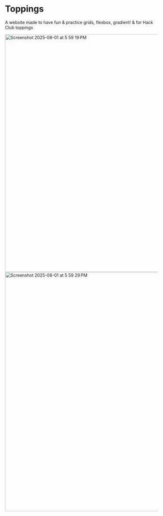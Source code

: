 # Toppings

A website made to have fun & practice grids, flexbox, gradient! &  for Hack Club toppings

<img width="1423" height="785" alt="Screenshot 2025-08-01 at 5 59 19 PM" src="https://github.com/user-attachments/assets/fe0b90f0-0bc7-4f17-9152-7d4052ca078b" />

<img width="565" height="790" alt="Screenshot 2025-08-01 at 5 59 29 PM" src="https://github.com/user-attachments/assets/b808baaa-547f-4f50-8b2e-eaedc2d36ab0" />
